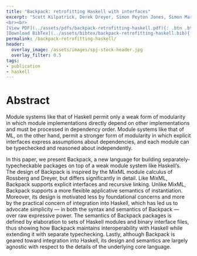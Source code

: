 ```yaml
---
title: "Backpack: retrofitting Haskell with interfaces"
excerpt: "Scott Kilpatrick, Derek Dreyer, Simon Peyton Jones, Simon Marlow <br><br> Published in <em>POPL '14</em> by ACM
<br><br>
[View PDF](../assets/pdfs/backpack-retrofitting-haskell.pdf){: .btn .btn--info ..btn--large}
[Download BibTex](../assets/bibtex/backpack-retrofitting-haskell.bib){: .btn .btn--info ..btn--large}"
permalink: /backpack-retrofitting-haskell/
header:
  overlay_image: /assets/images/spj-stock-header.jpg
  overlay_filter: 0.5
tags:
- publication
- haskell
---
```


# Abstract
Module systems like that of Haskell permit only a weak form of modularity in which module implementations directly depend on other implementations and must be processed in dependency order. Module systems like that of ML, on the other hand, permit a stronger form of modularity in which explicit interfaces express assumptions about dependencies, and each module can be typechecked and reasoned about independently.

In this paper, we present Backpack, a new language for building separately-typecheckable packages on top of a weak module system like Haskell’s. The design of Backpack is inspired by the MixML module calculus of Rossberg and Dreyer, but differs significantly in detail. Like MixML, Backpack supports explicit interfaces and recursive linking. Unlike MixML, Backpack supports a more flexible applicative semantics of instantiation. Moreover, its design is motivated less by foundational concerns and more by the practical concern of integration into Haskell, which has led us to advocate simplicity — in both the syntax and semantics of Backpack — over raw expressive power. The semantics of Backpack packages is defined by elaboration to sets of Haskell modules and binary interface files, thus showing how Backpack maintains interoperability with Haskell while extending it with separate typechecking. Lastly, although Backpack is geared toward integration into Haskell, its design and semantics are largely agnostic with respect to the details of the underlying core language.
